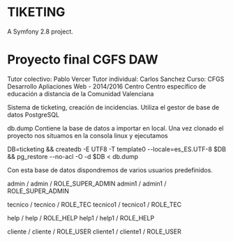 TIKETING
========

A Symfony 2.8 project.

Proyecto final CGFS DAW
=======================
Tutor colectivo: Pablo Vercer
Tutor individual: Carlos Sanchez
Curso: CFGS Desarrollo Apliaciones Web - 2014/2016
Centro Centro específico de educación a distancia de la Comunidad Valenciana

Sistema de ticketing, creación de incidencias. Utiliza el gestor de base de datos PostgreSQL

db.dump
Contiene la base de datos a importar en local. Una vez clonado el proyecto nos situamos en la consola linux y ejecutamos

DB=ticketing && createdb -E UTF8 -T template0 --locale=es_ES.UTF-8 $DB && pg_restore --no-acl -O -d $DB <  db.dump

Con esta base de datos dispondremos de varios usuarios predefinidos.

admin  / admin   / ROLE_SUPER_ADMIN
admin1 / admin1 / ROLE_SUPER_ADMIN

tecnico  / tecnico  / ROLE_TEC
tecnico1 / tecnico1 / ROLE_TEC

help  / help  / ROLE_HELP
help1 / help1 / ROLE_HELP

cliente  / cliente  / ROLE_USER
cliente1 / cliente1 / ROLE_USER